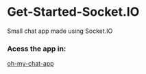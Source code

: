 # Get-Started-Socket.IO
Small chat app made using Socket.IO

### Acess the app in:

[oh-my-chat-app](https://oh-my-chat-app.herokuapp.com/)
